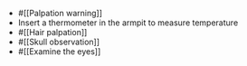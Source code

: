 - #[[Palpation warning]]
- Insert a thermometer in the armpit to measure temperature
- #[[Hair palpation]]
- #[[Skull observation]]
- #[[Examine the eyes]]